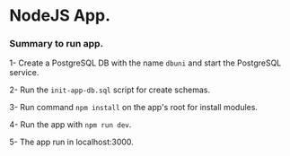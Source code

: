  # NodeJS App.

 ### Summary to run app.
 
 1- Create a PostgreSQL DB with the name `dbuni` and start the PostgreSQL service.
 
 2- Run the `init-app-db.sql` script for create schemas.
 
 3- Run command `npm install` on the app's root for install modules.
  
 4- Run the app with `npm run dev`.
 
 5- The app run in localhost:3000.
